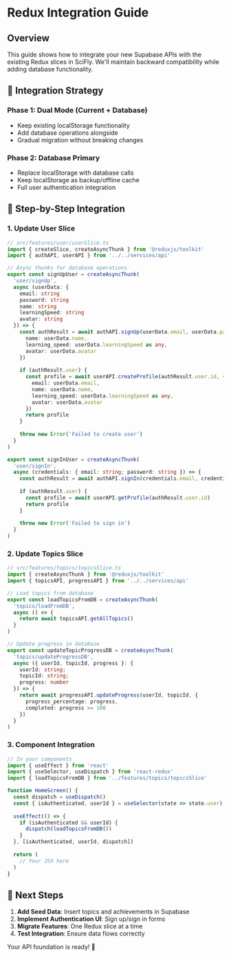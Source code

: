 # Redux Integration Guide

## Overview

This guide shows how to integrate your new Supabase APIs with the existing Redux slices in SciFly. We'll maintain backward compatibility while adding database functionality.

## 🔄 Integration Strategy

### Phase 1: Dual Mode (Current + Database)
- Keep existing localStorage functionality
- Add database operations alongside
- Gradual migration without breaking changes

### Phase 2: Database Primary
- Replace localStorage with database calls
- Keep localStorage as backup/offline cache
- Full user authentication integration

## 📝 Step-by-Step Integration

### 1. Update User Slice

```typescript
// src/features/user/userSlice.ts
import { createSlice, createAsyncThunk } from '@reduxjs/toolkit'
import { authAPI, userAPI } from '../../services/api'

// Async thunks for database operations
export const signUpUser = createAsyncThunk(
  'user/signUp',
  async (userData: {
    email: string
    password: string
    name: string
    learningSpeed: string
    avatar: string
  }) => {
    const authResult = await authAPI.signUp(userData.email, userData.password, {
      name: userData.name,
      learning_speed: userData.learningSpeed as any,
      avatar: userData.avatar
    })
    
    if (authResult.user) {
      const profile = await userAPI.createProfile(authResult.user.id, {
        email: userData.email,
        name: userData.name,
        learning_speed: userData.learningSpeed as any,
        avatar: userData.avatar
      })
      return profile
    }
    
    throw new Error('Failed to create user')
  }
)

export const signInUser = createAsyncThunk(
  'user/signIn',
  async (credentials: { email: string; password: string }) => {
    const authResult = await authAPI.signIn(credentials.email, credentials.password)
    
    if (authResult.user) {
      const profile = await userAPI.getProfile(authResult.user.id)
      return profile
    }
    
    throw new Error('Failed to sign in')
  }
)
```

### 2. Update Topics Slice

```typescript
// src/features/topics/topicsSlice.ts
import { createAsyncThunk } from '@reduxjs/toolkit'
import { topicsAPI, progressAPI } from '../../services/api'

// Load topics from database
export const loadTopicsFromDB = createAsyncThunk(
  'topics/loadFromDB',
  async () => {
    return await topicsAPI.getAllTopics()
  }
)

// Update progress in database
export const updateTopicProgressDB = createAsyncThunk(
  'topics/updateProgressDB',
  async ({ userId, topicId, progress }: { 
    userId: string; 
    topicId: string; 
    progress: number 
  }) => {
    return await progressAPI.updateProgress(userId, topicId, {
      progress_percentage: progress,
      completed: progress >= 100
    })
  }
)
```

### 3. Component Integration

```typescript
// In your components
import { useEffect } from 'react'
import { useSelector, useDispatch } from 'react-redux'
import { loadTopicsFromDB } from '../features/topics/topicsSlice'

function HomeScreen() {
  const dispatch = useDispatch()
  const { isAuthenticated, userId } = useSelector(state => state.user)
  
  useEffect(() => {
    if (isAuthenticated && userId) {
      dispatch(loadTopicsFromDB())
    }
  }, [isAuthenticated, userId, dispatch])
  
  return (
    // Your JSX here
  )
}
```

## 🚀 Next Steps

1. **Add Seed Data**: Insert topics and achievements in Supabase
2. **Implement Authentication UI**: Sign up/sign in forms
3. **Migrate Features**: One Redux slice at a time
4. **Test Integration**: Ensure data flows correctly

Your API foundation is ready! 🎉 